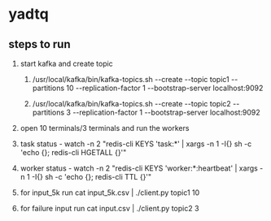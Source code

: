 # yadtq

## steps to run

1. start kafka and create topic

   1. /usr/local/kafka/bin/kafka-topics.sh --create --topic topic1 --partitions 10 --replication-factor 1 --bootstrap-server localhost:9092

   2. /usr/local/kafka/bin/kafka-topics.sh --create --topic topic2 --partitions 3 --replication-factor 1 --bootstrap-server localhost:9092

2. open 10 terminals/3 terminals and run the workers

3. task status - watch -n 2 "redis-cli KEYS 'task:\*' | xargs -n 1 -I{} sh -c 'echo {}; redis-cli HGETALL {}'"

4. worker status - watch -n 2 "redis-cli KEYS 'worker:\*:heartbeat' | xargs -n 1 -I{} sh -c 'echo {}; redis-cli TTL {}'"

5. for input_5k run cat input_5k.csv | ./client.py topic1 10

6. for failure input run cat input.csv | ./client.py topic2 3
